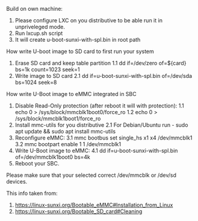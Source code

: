 Build on own machine:
1. Please configure LXC on you distributive to be able run it in unpriveleged mode.
2. Run lxcup.sh script
3. It will create u-boot-sunxi-with-spl.bin in root path

How write U-boot image to SD card to first run your system
1. Erase SD card and keep table partition
1.1 dd if=/dev/zero of=${card} bs=1k count=1023 seek=1
2. Write image to SD card
2.1 dd if=u-boot-sunxi-with-spl.bin of=/dev/sda bs=1024 seek=8

How write U-Boot image to eMMC integrated in SBC 
1. Disable Read-Only protection (after reboot it will with protection):
1.1 echo 0 > /sys/block/mmcblk1boot0/force_ro
1.2 echo 0 > /sys/block/mmcblk1boot1/force_ro
2. Install mmc-utils for you distributive
2.1 For Debian/Ubuntu run - sudo apt update && sudo apt install mmc-utils
3. Reconfigure eMMC:
3.1 mmc bootbus set single_hs x1 x4 /dev/mmcblk1
3.2 mmc bootpart enable 1 1 /dev/mmcblk1
4. Write U-Boot image to eMMC:
4.1 dd if=u-boot-sunxi-with-spl.bin of=/dev/mmcblk1boot0 bs=4k
5. Reboot your SBC.

Please make sure that your selected correct /dev/mmcblk or /dev/sd devices.

This info taken from:
1. https://linux-sunxi.org/Bootable_eMMC#Installation_from_Linux
2. https://linux-sunxi.org/Bootable_SD_card#Cleaning

